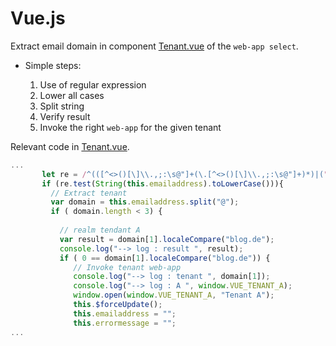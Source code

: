 # Vue.js

Extract email domain in component [Tenant.vue](https://github.com/thomassuedbroecker/ce-cns-multi-tenant/blob/master/code/web-app-select/src/components/Tenant.vue) of the `web-app select`.

* Simple steps:
    
    1. Use of regular expression
    2. Lower all cases
    3. Split string
    4. Verify result
    5. Invoke the right `web-app` for the given tenant

Relevant code in [Tenant.vue](https://github.com/thomassuedbroecker/ce-cns-multi-tenant/blob/master/code/web-app-select/src/components/Tenant.vue).

```javascript
...
       let re = /^(([^<>()[\]\\.,;:\s@"]+(\.[^<>()[\]\\.,;:\s@"]+)*)|(".+"))@((\[[0-9]{1,3}\.[0-9]{1,3}\.[0-9]{1,3}\.[0-9]{1,3}\])|(([a-zA-Z\-0-9]+\.)+[a-zA-Z]{2,}))$/;
       if (re.test(String(this.emailaddress).toLowerCase())){
         // Extract tenant
         var domain = this.emailaddress.split("@");
         if ( domain.length < 3) {
           
           // realm tendant A
           var result = domain[1].localeCompare("blog.de");
           console.log("--> log : result ", result);
           if ( 0 == domain[1].localeCompare("blog.de")) {   
              // Invoke tenant web-app
              console.log("--> log : tenant ", domain[1]);
              console.log("--> log : A ", window.VUE_TENANT_A);
              window.open(window.VUE_TENANT_A, "Tenant A");
              this.$forceUpdate();
              this.emailaddress = "";
              this.errormessage = ""; 
...    
```
